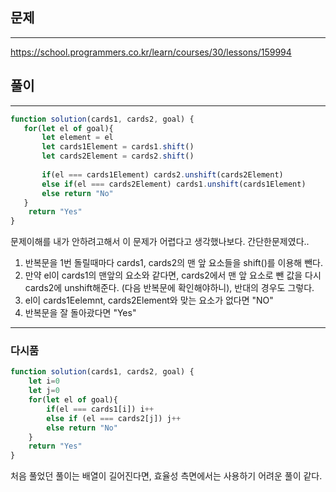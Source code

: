 ## 문제
----
https://school.programmers.co.kr/learn/courses/30/lessons/159994

## 풀이
---
```jsx
function solution(cards1, cards2, goal) {
   for(let el of goal){
       let element = el
       let cards1Element = cards1.shift()
       let cards2Element = cards2.shift()
       
       if(el === cards1Element) cards2.unshift(cards2Element)
       else if(el === cards2Element) cards1.unshift(cards1Element)
       else return "No"
   }
    return "Yes"
}
```

문제이해를 내가 안하려고해서 이 문제가 어렵다고 생각했나보다.
간단한문제였다..
1. 반복문을 1번 돌릴때마다 cards1, cards2의 맨 앞 요소들을 shift()를 이용해 뺀다.
2. 만약 el이 cards1의 맨앞의 요소와 같다면, cards2에서 맨 앞 요소로 뺀 값을 다시 cards2에 unshift해준다. (다음 반복문에 확인해야하니), 반대의 경우도 그렇다. 
3. el이 cards1Eelemnt, cards2Element와 맞는 요소가 없다면 "NO"
4. 반복문을 잘 돌아괐다면 "Yes"
 


---
### 다시품
```jsx
function solution(cards1, cards2, goal) {
    let i=0
    let j=0
    for(let el of goal){
        if(el === cards1[i]) i++
        else if (el === cards2[j]) j++
        else return "No"
    }
    return "Yes"
}
```
처음 풀었던 풀이는 배열이 길어진다면, 효율성 측면에서는 사용하기 어려운 풀이 같다.

